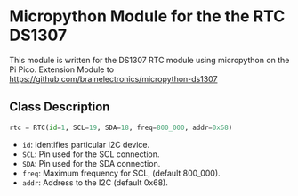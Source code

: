 # Micropython Module for the the RTC DS1307

This module is written for the DS1307 RTC module using micropython on the Pi Pico.
Extension Module to https://github.com/brainelectronics/micropython-ds1307

## Class Description

```py
rtc = RTC(id=1, SCL=19, SDA=18, freq=800_000, addr=0x68)
```
- `id`: Identifies particular I2C device.
- `SCL`: Pin used for the SCL connection.
- `SDA`: Pin used for the SDA connection.
- `freq`: Maximum frequency for SCL, (default 800_000).
- `addr`: Address to the I2C (default 0x68).

